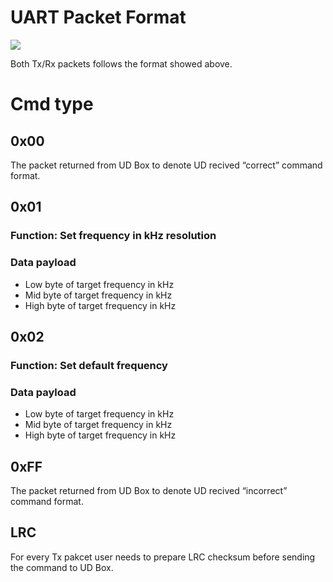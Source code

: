 
# UART Packet Format
![](https://d2mxuefqeaa7sj.cloudfront.net/s_182B9C2A5F3E602310842AB2F88AFF8B53760ED3CBBBB56826875F966CBAD3F9_1538119421184_Phi-A_to_BBrain_comunication.png)

Both Tx/Rx packets follows the format showed above.

# Cmd type

## 0x00
The packet returned from UD Box to denote UD recived “correct” command format.
## 0x01
### Function: Set frequency in kHz resolution
### Data payload
* Low byte of target frequency in kHz
* Mid byte of target frequency in kHz
* High byte of target frequency in kHz
## 0x02
### Function: Set default frequency 
### Data payload
* Low byte of target frequency in kHz
* Mid byte of target frequency in kHz
* High byte of target frequency in kHz

## 0xFF
The packet returned from UD Box to denote UD recived “incorrect” command format.

## LRC
For every Tx pakcet user needs to prepare LRC checksum before sending the command to UD Box.

